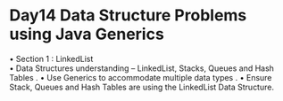 # Day14 Data Structure Problems using Java Generics
• Section 1 : LinkedList <br />
• Data Structures understanding – LinkedList, Stacks, Queues and Hash Tables . 
• Use Generics to accommodate multiple data types .
• Ensure Stack, Queues and Hash Tables are using the LinkedList Data Structure.
